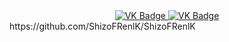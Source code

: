 <div id="badges" align="center">
  <a href="https://vk.com/shizofrenik0">
    <img src="https://img.shields.io/badge/VK-blue?style=for-the-badge&logo=VK&logoColor=white" alt="VK Badge"/>
  </a>

  <a href= "https://mail.google.com/mail/u/0/#inbox">
    <img src = "https://img.shields.io/badge/EMAIL-red?style=for-the-badge&logo=Gmail&logoColor=white" alt="VK Badge"/>
  </a>
</div>
https://github.com/ShizoFRenlK/ShizoFRenlK
<div id ="viewprof" align="center">
  <img src = "https://komarev.com/ghpvc/?username=hizoFRenlK&label=PROFILE+VIEWS" alt ""/>
</div>



